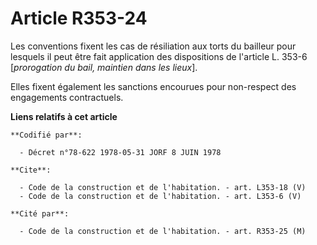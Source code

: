 # Article R353-24

Les conventions fixent les cas de résiliation aux torts du bailleur pour lesquels il peut être fait application des
dispositions de l'article L. 353-6 [*prorogation du bail, maintien dans les lieux*].

Elles fixent également les sanctions encourues pour non-respect des engagements contractuels.

**Liens relatifs à cet article**

	**Codifié par**:

	  - Décret n°78-622 1978-05-31 JORF 8 JUIN 1978

	**Cite**:

	  - Code de la construction et de l'habitation. - art. L353-18 (V)
	  - Code de la construction et de l'habitation. - art. L353-6 (V)

	**Cité par**:

	  - Code de la construction et de l'habitation. - art. R353-25 (M)
